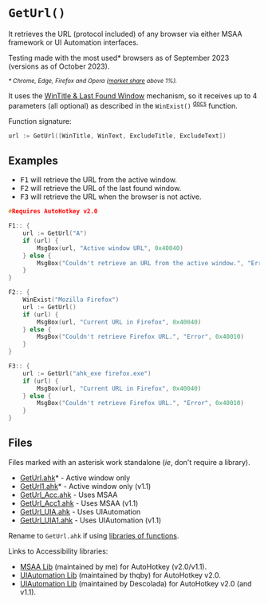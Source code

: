 
# `GetUrl()`

It retrieves the URL (protocol included) of any browser via either MSAA framework or UI Automation interfaces.

Testing made with the most used\* browsers as of September 2023 (versions as of October 2023).

<sup>*\* Chrome, Edge, Firefox and Opera ([market share][1] above 1%).*</sup>

It uses the [WinTitle & Last Found Window][2] mechanism, so it receives up to 4 parameters (all optional) as described in the `WinExist()` <sup>[docs][3]</sup> function.

Function signature:

```cpp
url := GetUrl([WinTitle, WinText, ExcludeTitle, ExcludeText])
```

## Examples

* <kbd>F1</kbd> will retrieve the URL from the active window.
* <kbd>F2</kbd> will retrieve the URL of the last found window.
* <kbd>F3</kbd> will retrieve the URL when the browser is not active.

```cpp
#Requires AutoHotkey v2.0

F1:: {
    url := GetUrl("A")
    if (url) {
        MsgBox(url, "Active window URL", 0x40040)
    } else {
        MsgBox("Couldn't retrieve an URL from the active window.", "Error", 0x40010)
    }
}

F2:: {
    WinExist("Mozilla Firefox")
    url := GetUrl()
    if (url) {
        MsgBox(url, "Current URL in Firefox", 0x40040)
    } else {
        MsgBox("Couldn't retrieve Firefox URL.", "Error", 0x40010)
    }
}

F3:: {
    url := GetUrl("ahk_exe firefox.exe")
    if (url) {
        MsgBox(url, "Current URL in Firefox", 0x40040)
    } else {
        MsgBox("Couldn't retrieve Firefox URL.", "Error", 0x40010)
    }
}
```

## Files

Files marked with an asterisk work standalone (*ie*, don't require a library).

* [GetUrl.ahk]\* - Active window only
* [GetUrl1.ahk]\* - Active window only (v1.1)
* [GetUrl_Acc.ahk] - Uses MSAA
* [GetUrl_Acc1.ahk] - Uses MSAA (v1.1)
* [GetUrl_UIA.ahk] - Uses UIAutomation
* [GetUrl_UIA1.ahk] - Uses UIAutomation (v1.1)

Rename to `GetUrl.ahk` if using [libraries of functions][4].

Links to Accessibility libraries:

* [MSAA Lib][5] (maintained by me) for AutoHotkey (v2.0/v1.1).
* [UIAutomation Lib][6] (maintained by thqby) for AutoHotkey v2.0.
* [UIAutomation Lib][7] (maintained by Descolada) for AutoHotkey v2.0 (and v1.1).

[1]: https://en.wikipedia.org/wiki/Usage_share_of_web_browsers#Summary_tables "Wikipedia: Usage Share of Web Browsers"
[2]: https://www.autohotkey.com/docs/misc/WinTitle.htm "AutoHotkey: WinTitle Documentation"
[3]: https://www.autohotkey.com/docs/commands/WinExist.htm "AutoHotkey: WinExist() Documentation"
[4]: https://www.autohotkey.com/docs/Functions.htm#lib
[5]: https://gist.github.com/58d2b141be2608a2f7d03a982e552a71 "Gist: MSAA Lib (Acc.ahk)"
[6]: https://github.com/thqby/ahk2_lib/tree/master/UIAutomation "GitHub: UIAutomation"
[7]: https://github.com/Descolada/UIAutomation "GitHub: UIAutomation"

<!-- markdownlint-disable MD051 -->

[GetUrl.ahk]: #file-geturl-ahk
[GetUrl1.ahk]: #file-geturl1-ahk
[GetUrl_Acc.ahk]: #file-geturl_acc-ahk
[GetUrl_Acc1.ahk]: #file-geturl_acc1-ahk
[GetUrl_UIA.ahk]: #file-geturl_uia-ahk
[GetUrl_UIA1.ahk]: #file-geturl_uia1-ahk

<!-- markdownlint-disable-file MD033 -->
